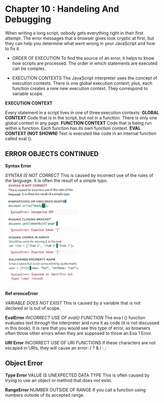 # Chapter 10 : Handeling And Debugging

When writing a long script, nobody gets everything right in their first attempt. The error
messages that a browser gives look cryptic at first, but they can help you determine what
went wrong in your JavaScript and how to fix it.

- ORDER OF EXECUTION
To find the source of an error, it helps to know how scripts are processed.
The order in which statements are executed can be complex.


- EXECUTION CONTEXTS
The JavaScript interpreter uses the concept of execution contexts.
There is one global execution context; plus, each function creates a new
new execution context. They correspond to variable scope.

**EXECUTION CONTEXT**

Every statement in a script lives in one of three
execution contexts:
**GLOBAL CONTEXT**
Code that is in the script, but not in a function.
There is only one global context in any page.
**FUNCTION CONTEXT**
Code that is being run within a function.
Each function has its own function context.
**EVAL CONTEXT (NOT SHOWN)**
Text is executed like code in an internal function
called eval ().

## ERROR OBJECTS CONTINUED

**Syntax Error**

_SYNTAX IS NOT CORRECT_
This is caused by incorrect use of the rules of the
language. It is often the result of a simple typo.
![pic](h.PNG)

**Ref erenceError**

_VARIABLE DOES NOT EXIST_
This is caused by a variable that is not declared or is
out of scope.

**EvalError**
_INCORRECT USE OF eval() FUNCTION_
The eva l () function evaluates text through the
interpreter and runs it as code (it is not discussed
in this book). It is rare that you would see this type
of error, as browsers often throw other errors when
they are supposed to throw an Eva 1 Error.

**URI Error**
INCORRECT USE OF URI FUNCTIONS
If these characters are not escaped in URls, they will
cause an error: / ? & I : ;

## Object Error

**Type Error**
VALUE IS UNEXPECTED DATA TYPE
This is often caused by trying to use an object or
method that does not exist.

**RangeError**
NUMBER OUTSIDE OF RANGE
If you call a function using numbers outside of its
accepted range.